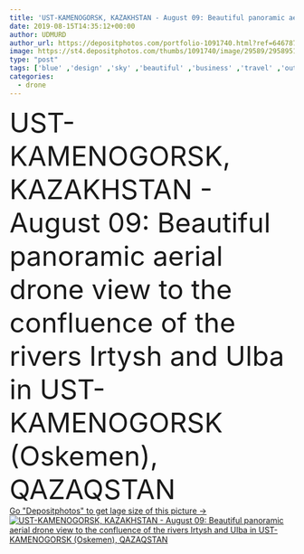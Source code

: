 ```yaml
---
title: 'UST-KAMENOGORSK, KAZAKHSTAN - August 09: Beautiful panoramic aerial drone view to the confluence of the rivers Irtysh and Ulba in UST-KAMENOGORSK (Oskemen), QAZAQSTAN'
date: 2019-08-15T14:35:12+00:00
author: UDMURD
author_url: https://depositphotos.com/portfolio-1091740.html?ref=64678756
image: https://st4.depositphotos.com/thumbs/1091740/image/29589/295895112/api_thumb_450.jpg?forcejpeg=true
type: "post"
tags: ['blue' ,'design' ,'sky' ,'beautiful' ,'business' ,'travel' ,'outdoors' ,'air' ,'modern' ,'landscape' ,'architecture' ,'building' ,'city' ,'downtown' ,'exterior' ,'urban' ,'religion' ,'museum' ,'tourism' ,'panorama' ,'cityscape' ,'landmark' ,'town' ,'capital' ,'panoramic' ,'skyline' ,'temple' ,'monument' ,'asia' ,'skyscrapers' ,'islam' ,'mosque' ,'muslim' ,'aerial' ,'Kazakhstan' ,'aero' ,'Irtysh' ,'drone' ,'Kazakh' ,'bayterek' ,'nursultan' ,'ust kamenogorsk' ,'central asia' ,'ulba' ,'cloud sky' ,'aerial photography' ,'aerial landscape' ,'Qazaqstan' ,'Kazakh Eli' ,'oskemen' ]
categories: 
  - drone
---
```

<div aling="center">
            <font size="60"> UST-KAMENOGORSK, KAZAKHSTAN - August 09: Beautiful panoramic aerial drone view to the confluence of the rivers Irtysh and Ulba in UST-KAMENOGORSK (Oskemen), QAZAQSTAN</font>   
</div>
<div>
    <a href='https://st4.depositphotos.com/thumbs/1091740/image/29589/295895112/api_thumb_450.jpg?forcejpeg=true?ref=64678756' target=_blank > Go "Depositphotos" to get lage size of this picture ->
        <img href='https://st4.depositphotos.com/thumbs/1091740/image/29589/295895112/api_thumb_450.jpg?forcejpeg=true?ref=64678756' src='https://st4.depositphotos.com/1091740/29589/i/950/depositphotos_295895112-stock-photo-ust-kamenogorsk-kazakhstan-august-09.jpg?forcejpeg=true' alt='UST-KAMENOGORSK, KAZAKHSTAN - August 09: Beautiful panoramic aerial drone view to the confluence of the rivers Irtysh and Ulba in UST-KAMENOGORSK (Oskemen), QAZAQSTAN' >
    </a>
</div>
